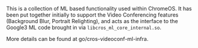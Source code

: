 This is a collection of ML based functionality used within ChromeOS. It has
been put together initially to support the Video Conferencing features
(Background Blur, Portrait Relighting), and acts as the interface to the
Google3 ML code brought in via `libcros_ml_core_internal.so`.

More details can be found at go/cros-videoconf-ml-infra.
